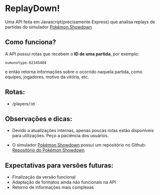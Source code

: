# ReplayDown!

Uma API feita em Javascript(precisamente Express) que analisa replays de partidas do simulador [Pokémon Showdown](https://play.pokemonshowdown.com/ "Um simulador de partidas competitivas Pokémon")

## Como funciona?

A API possui rotas que recebem o **ID de uma partida**, por exemplo:

    oumonotype-82345404

e então retorna informações sobre o ocorrido naquela partida, como equipes, jogadores, motivo da vitória, etc.

## Rotas:

- /players/:id

## Observações e dicas:

- Devido a atualizações internas, apenas poucas rotas estão disponíveis para utilizações. Peço a paciência dos usuários.

- O simulador [Pokémon Showdown](https://play.pokemonshowdown.com/ "Um simulador de partidas competitivas Pokémon") possui um repositório no Github: [Repositório do Pokémon Showdown](https://github.com/Zarel/Pokemon-Showdown "Repositório do Pokémon Showdown")

## Expectativas para versões futuras:

- Finalização da versão funcional
- Adaptação de formatos ainda não funcionais na API
- Retorno de informações mais complexas
